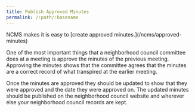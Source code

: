 ```yaml
---
title: Publish Approved Minutes
permalink: /:path/:basename
---
```


<aside class="callout" role="complementary" markdown="1">
NCMS makes
it is easy
to [create approved minutes.](/ncms/approved-minutes)
</aside>

One of the most important things
that a neighborhood council committee does
at a meeting
is approve the minutes
of the previous meeting.
Approving the minutes shows
that the committee agrees
that the minutes are
a correct record
of what transpired
at the earlier meeting.

Once the minutes
are approved
they should be updated
to show that
they were approved
and the date
they were approved on.
The updated minutes
should be published
on the neighborhood council website
and wherever else
your neighborhood council records are kept.
